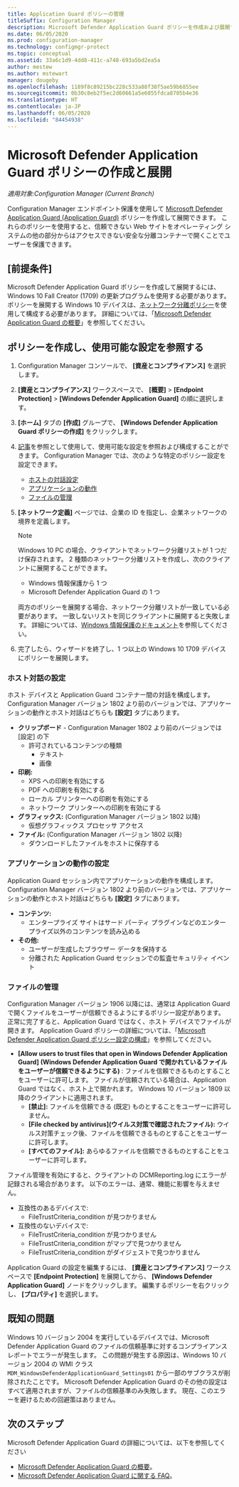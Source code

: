 ```yaml
---
title: Application Guard ポリシーの管理
titleSuffix: Configuration Manager
description: Microsoft Defender Application Guard ポリシーを作成および展開する方法について説明します
ms.date: 06/05/2020
ms.prod: configuration-manager
ms.technology: configmgr-protect
ms.topic: conceptual
ms.assetid: 33a6c1d9-4dd8-411c-a748-693a5bd2ea5a
author: mestew
ms.author: mstewart
manager: dougeby
ms.openlocfilehash: 1189f8c89215bc228c533a88f38f5ae59b6855ee
ms.sourcegitcommit: 0b30c8eb2f5ec2d60661a5e6055fdca8705b4e36
ms.translationtype: HT
ms.contentlocale: ja-JP
ms.lasthandoff: 06/05/2020
ms.locfileid: "84454938"
---
```

# <a name="create-and-deploy-microsoft-defender-application-guard-policy"></a>Microsoft Defender Application Guard ポリシーの作成と展開

*適用対象:Configuration Manager (Current Branch)*
<!-- 1351960 -->  
Configuration Manager エンドポイント保護を使用して [Microsoft Defender Application Guard (Application Guard)](https://docs.microsoft.com/windows/security/threat-protection/microsoft-defender-application-guard/md-app-guard-overview) ポリシーを作成して展開できます。 これらのポリシーを使用すると、信頼できない Web サイトをオペレーティング システムの他の部分からはアクセスできない安全な分離コンテナーで開くことでユーザーを保護できます。

## <a name="prerequisites"></a>[前提条件]

Microsoft Defender Application Guard ポリシーを作成して展開するには、Windows 10 Fall Creator (1709) の更新プログラムを使用する必要があります。 ポリシーを展開する Windows 10 デバイスは、[ネットワーク分離ポリシー](https://docs.microsoft.com/windows/security/threat-protection/microsoft-defender-application-guard/configure-md-app-guard#network-isolation-settings)を使用して構成する必要があります。 詳細については、「[Microsoft Defender Application Guard の概要](https://docs.microsoft.com/windows/security/threat-protection/microsoft-defender-application-guard/md-app-guard-overview)」を参照してください。

## <a name="create-a-policy-and-to-browse-the-available-settings"></a>ポリシーを作成し、使用可能な設定を参照する

1. Configuration Manager コンソールで、 **[資産とコンプライアンス]** を選択します。
2. **[資産とコンプライアンス]** ワークスペースで、 **[概要]**  >  **[Endpoint Protection]**  >  **[Windows Defender Application Guard]** の順に選択します。
3. **[ホーム]** タブの **[作成]** グループで、 **[Windows Defender Application Guard ポリシーの作成]** をクリックします。
4. [記事](https://docs.microsoft.com/windows/security/threat-protection/microsoft-defender-application-guard/configure-md-app-guard)を参照として使用して、使用可能な設定を参照および構成することができます。 Configuration Manager では、次のような特定のポリシー設定を設定できます。
   - [ホストの対話設定](#bkmk_HIS)
   - [アプリケーションの動作](#bkmk_ABS)
   - [ファイルの管理](#bkmk_FM)
5. **[ネットワーク定義]** ページでは、企業の ID を指定し、企業ネットワークの境界を定義します。

    > [!NOTE]
    > Windows 10 PC の場合、クライアントでネットワーク分離リストが 1 つだけ保存されます。 2 種類のネットワーク分離リストを作成し、次のクライアントに展開することができます。
    >
    >  - Windows 情報保護から 1 つ
    >  - Microsoft Defender Application Guard の 1 つ
    >
    > 両方のポリシーを展開する場合、ネットワーク分離リストが一致している必要があります。 一致しないリストを同じクライアントに展開すると失敗します。 詳細については、[Windows 情報保護のドキュメント](https://docs.microsoft.com/windows/security/information-protection/windows-information-protection/create-wip-policy-using-configmgr)を参照してください。

6. 完了したら、ウィザードを終了し、1 つ以上の Windows 10 1709 デバイスにポリシーを展開します。

### <a name="host-interaction-settings"></a><a name="bkmk_HIS"></a> ホスト対話の設定

ホスト デバイスと Application Guard コンテナー間の対話を構成します。 Configuration Manager バージョン 1802 より前のバージョンでは、アプリケーションの動作とホスト対話はどちらも **[設定]** タブにあります。

- **クリップボード** - Configuration Manager 1802 より前のバージョンでは [設定] の下
  - 許可されているコンテンツの種類
    - テキスト
    - 画像
- **印刷:**
  - XPS への印刷を有効にする
  - PDF への印刷を有効にする
  - ローカル プリンターへの印刷を有効にする
  - ネットワーク プリンターへの印刷を有効にする
- **グラフィックス:** (Configuration Manager バージョン 1802 以降)
  - 仮想グラフィックス プロセッサ アクセス
- **ファイル:** (Configuration Manager バージョン 1802 以降)
  - ダウンロードしたファイルをホストに保存する

### <a name="application-behavior-settings"></a><a name="bkmk_ABS"></a> アプリケーションの動作の設定

Application Guard セッション内でアプリケーションの動作を構成します。 Configuration Manager バージョン 1802 より前のバージョンでは、アプリケーションの動作とホスト対話はどちらも **[設定]** タブにあります。

- **コンテンツ:**
  - エンタープライズ サイトはサード パーティ プラグインなどのエンタープライズ以外のコンテンツを読み込める
- **その他:**
  - ユーザーが生成したブラウザー データを保持する
  - 分離された Application Guard セッションでの監査セキュリティ イベント

### <a name="file-management"></a><a name="bkmk_FM"></a> ファイルの管理
<!--3555858-->
Configuration Manager バージョン 1906 以降には、通常は Application Guard で開くファイルをユーザーが信頼できるようにするポリシー設定があります。 正常に完了すると、Application Guard ではなく、ホスト デバイスでファイルが開きます。 Application Guard ポリシーの詳細については、「[Microsoft Defender Application Guard ポリシー設定の構成](https://docs.microsoft.com/windows/security/threat-protection/microsoft-defender-application-guard/configure-md-app-guard)」を参照してください。

- **[Allow users to trust files that open in Windows Defender Application Guard] (Windows Defender Application Guard で開かれているファイルをユーザーが信頼できるようにする)** : ファイルを信頼できるものとすることをユーザーに許可します。 ファイルが信頼されている場合は、Application Guard ではなく、ホスト上で開かれます。 Windows 10 バージョン 1809 以降のクライアントに適用されます。
  - **[禁止]:** ファイルを信頼できる (既定) ものとすることをユーザーに許可しません。
  - **[File checked by antivirus]\(ウイルス対策で確認されたファイル\):** ウイルス対策チェック後、ファイルを信頼できるものとすることをユーザーに許可します。
  - **[すべてのファイル]:** あらゆるファイルを信頼できるものとすることをユーザーに許可します。

ファイル管理を有効にすると、クライアントの DCMReporting.log にエラーが記録される場合があります。 以下のエラーは、通常、機能に影響を与えません。 <!--4619457-->

- 互換性のあるデバイスで:
  - FileTrustCriteria_condition が見つかりません
- 互換性のないデバイスで:
  - FileTrustCriteria_condition が見つかりません
  - FileTrustCriteria_condition がマップで見つかりません
  - FileTrustCriteria_condition がダイジェストで見つかりません

Application Guard の設定を編集するには、 **[資産とコンプライアンス]** ワークスペースで **[Endpoint Protection]** を展開してから、 **[Windows Defender Application Guard]** ノードをクリックします。 編集するポリシーを右クリックし、 **[プロパティ]** を選択します。

## <a name="known-issues"></a>既知の問題

Windows 10 バージョン 2004 を実行しているデバイスでは、Microsoft Defender Application Guard のファイルの信頼基準に対するコンプライアンス レポートでエラーが発生します。 この問題が発生する原因は、Windows 10 バージョン 2004 の WMI クラス `MDM_WindowsDefenderApplicationGuard_Settings01` から一部のサブクラスが削除されたことです。 Microsoft Defender Application Guard のその他の設定はすべて適用されますが、ファイルの信頼基準のみ失敗します。 現在、このエラーを避けるための回避策はありません。 <!--7099444,5946790-->

## <a name="next-steps"></a>次のステップ

Microsoft Defender Application Guard の詳細については、以下を参照してください
 - [Microsoft Defender Application Guard の概要](https://docs.microsoft.com/windows/security/threat-protection/microsoft-defender-application-guard/md-app-guard-overview)。
- [Microsoft Defender Application Guard に関する FAQ](https://docs.microsoft.com/windows/security/threat-protection/microsoft-defender-application-guard/faq-md-app-guard)。
